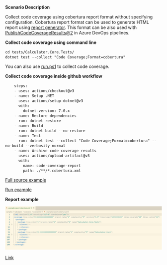 **Scenario Description**

Collect code coverage using cobertura report format without specifying configuration. Cobertura report format can be used to generate HTML report using [report generator](https://github.com/danielpalme/ReportGenerator). This format can be also used with [PublishCodeCoverageResults@2](https://learn.microsoft.com/en-us/azure/devops/pipelines/tasks/reference/publish-code-coverage-results-v2?view=azure-pipelines) in Azure DevOps pipelines.

**Collect code coverage using command line**

```shell
cd tests/Calculator.Core.Tests/
dotnet test --collect "Code Coverage;Format=cobertura"
```

You can also use [run.ps1](run.ps1) to collect code coverage.

**Collect code coverage inside github workflow**

```shell
    steps:
    - uses: actions/checkout@v3
    - name: Setup .NET
      uses: actions/setup-dotnet@v3
      with:
        dotnet-version: 7.0.x
    - name: Restore dependencies
      run: dotnet restore
    - name: Build
      run: dotnet build --no-restore
    - name: Test
      run: dotnet test --collect "Code Coverage;Format=cobertura" --no-build --verbosity normal
    - name: Archive code coverage results
      uses: actions/upload-artifact@v3
      with:
        name: code-coverage-report
        path: ./**/*.cobertura.xml
```

[Full source example](../../../../.github/workflows/Calculator_Scenario02.yml)

[Run example](../../../../../../actions/workflows/Calculator_Scenario02.yml)

**Report example**

![alt text](example.report.jpg "Example report")

[Link](example.report.cobertura.xml)